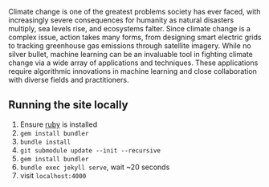 Climate change is one of the greatest problems society has ever faced, with increasingly severe consequences for humanity as natural disasters multiply, sea levels rise, and ecosystems falter. Since climate change is a complex issue, action takes many forms, from designing smart electric grids to tracking greenhouse gas emissions through satellite imagery. While no silver bullet, machine learning can be an invaluable tool in fighting climate change via a wide array of applications and techniques. These applications require algorithmic innovations in machine learning and close collaboration with diverse fields and practitioners. 

## Running the site locally

1. Ensure [ruby](https://www.ruby-lang.org/en/downloads/) is installed
2. `gem install bundler`
3. `bundle install`
4. `git submodule update --init --recursive`
5. `gem install bundler`
6. `bundle exec jekyll serve`, wait ~20 seconds
7. visit `localhost:4000`
